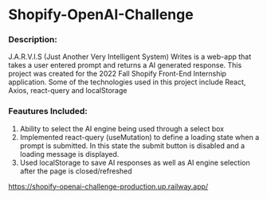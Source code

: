 # Shopify-OpenAI-Challenge

### Description:

J.A.R.V.I.S (Just Another Very Intelligent System) Writes is a web-app that takes a user entered prompt and returns a AI generated response. This project
was created for the 2022 Fall Shopify Front-End Internship application. Some of the technologies used in this project include React, Axios, react-query and localStorage

### Feautures Included: 

1. Ability to select the AI engine being used through a select box
2. Implemented react-query (useMutation) to define a loading state when a prompt is submitted. In this state the submit button is disabled and a loading message is displayed.
3. Used localStorage to save AI responses as well as AI engine selection after the page is closed/refreshed


https://shopify-openai-challenge-production.up.railway.app/
